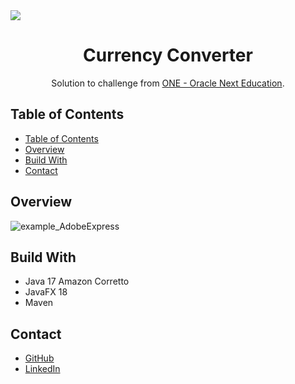 <img src="https://i.imgur.com/3ps9Mds.png">
<h1 align="center">Currency Converter</h1>

<div align="center">
   Solution to challenge from  <a href="https://www.oracle.com/ar/education/oracle-next-education/" target="_blank">ONE - Oracle Next Education</a>.
</div>

## Table of Contents


- [Table of Contents](#table-of-contents)
- [Overview](#overview)
- [Build With](#build-with)
- [Contact](#contact)

## Overview

![example_AdobeExpress](https://user-images.githubusercontent.com/66887467/187524428-3031b652-29ca-4c5f-9804-93f0b762da58.gif)


## Build With
* Java 17 Amazon Corretto
* JavaFX 18
* Maven

## Contact
* [GitHub](https://github.com/FrancoGL)
* [LinkedIn](https://www.linkedin.com/in/franco-lorca/)
